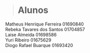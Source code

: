 > # Alunos  
Matheus Henrique Ferreira 01690840  
Rebeka Tavares dos Santos 01704857  
Laise Almeida 01698586  
Yuri Ribeiro 01675629  
Diogo Rafael Buarque 01693420
